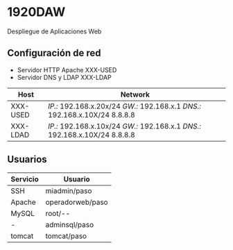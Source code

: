 # 1920DAW
Despliegue de Aplicaciones Web
## Configuración de red

  * Servidor HTTP Apache XXX-USED
  * Servidor DNS y LDAP XXX-LDAP
  
  | Host | Network |
  | ------ | ----- |
  | XXX-USED | *IP.:* 192.168.x.20x/24 *GW.:* 192.168.x.1 *DNS.:* 192.168.x.10X/24 8.8.8.8 |
  | XXX-LDAD | *IP.:* 192.168.x.10x/24 *GW.:* 192.168.x.1 *DNS.:* 192.168.x.10X/24 8.8.8.8 |
  
## Usuarios 
| Servicio | Usuario |
| --------- | ------- |
| SSH | miadmin/paso | 
| Apache | operadorweb/paso |
| MySQL | root/-- |
| - | adminsql/paso|
| tomcat | tomcat/paso |
